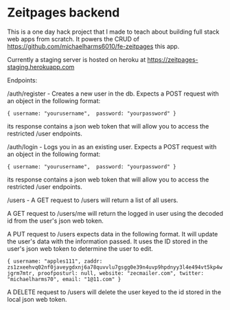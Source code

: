 # Zeitpages backend

This is a one day hack project that I made to teach about building full stack web apps from scratch. It powers the CRUD of https://github.com/michaelharms6010/fe-zeitpages this app. 

Currently a staging server is hosted on heroku at https://zeitpages-staging.herokuapp.com

Endpoints:

/auth/register - Creates a new user in the db. Expects a POST request with an object in the following format:

`{
    username: "yourusername", 
    password: "yourpassword"
}`

its response contains a json web token that will allow you to access the restricted /user endpoints.

/auth/login - Logs you in as an existing user. Expects a POST request with an object in the following format:

`{
    username: "yourusername", 
    password: "yourpassword"
}`

its response contains a json web token that will allow you to access the restricted /user endpoints.


/users - A GET request to /users will return a list of all users.

A GET request to /users/me will return the logged in user using the decoded id from the user's json web token.

A PUT request to /users expects data in the following format. It will update the user's data with the information passed. It uses the ID stored in the user's json web token to determine the user to edit.

`{
    username: "apples111",
    zaddr: zs1zxeehvq02nf0javeygdxnj6a78quvvlu7gsgg0e39n4uvp9hpdnyy3l4e494vt5kp4wjgrm7mtr,
    proofposturl: null,
    website: "zecmailer.com",
    twitter: "michaelharms70",
    email: "1@11.com"
}`

A DELETE request to /users will delete the user keyed to the id stored in the local json web token.
